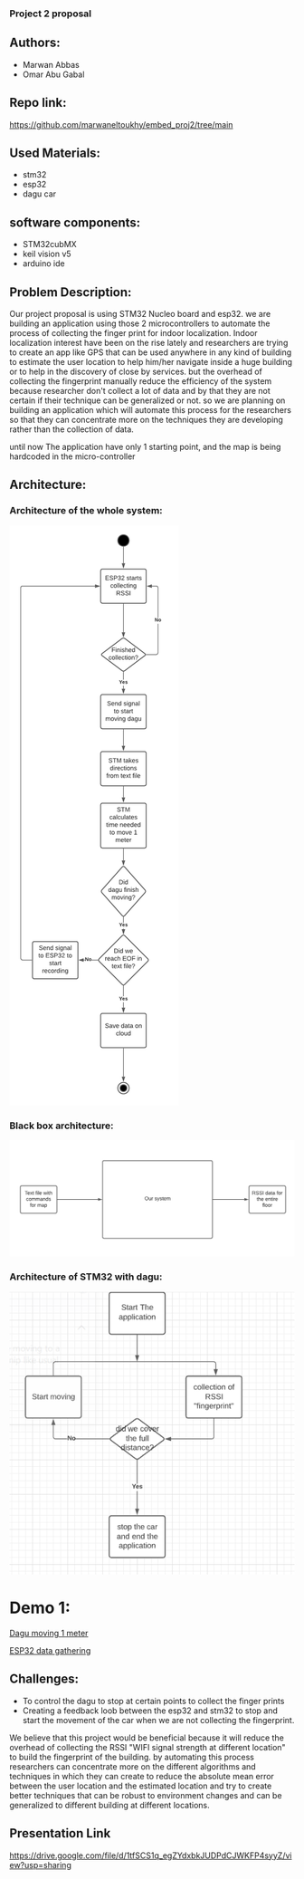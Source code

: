 ### Project 2 proposal

## Authors: 
- Marwan Abbas
- Omar Abu Gabal

## Repo link:
https://github.com/marwaneltoukhy/embed_proj2/tree/main

## Used Materials:
- stm32
- esp32
- dagu car

## software components:
- STM32cubMX
- keil vision v5
- arduino ide 
## Problem Description: 

Our project proposal is using STM32 Nucleo board and esp32. we are building an application using those 2 microcontrollers to automate the process of collecting the finger print for indoor localization. Indoor localization interest have been on the rise lately and researchers are trying to create an app like GPS that can be used anywhere in any kind of building to estimate the user location to help him/her navigate inside a huge building or to help in the discovery of close by services. but the overhead of collecting the fingerprint manually reduce the efficiency of the system because researcher don't collect a lot of data and by that they are not certain if their technique can be generalized or not. so we are planning on building an application which will automate this process for the researchers so that they can concentrate more on the techniques they are developing rather than the collection of data.

until now The application  have only 1 starting point, and the map is being hardcoded in the micro-controller 

## Architecture:

### Architecture of the whole system:
![](https://github.com/marwaneltoukhy/embed_proj2/blob/main/archi.png)

### Black box architecture:
![](https://github.com/marwaneltoukhy/embed_proj2/blob/main/black_box.png)

### Architecture of STM32 with dagu:
![](https://github.com/marwaneltoukhy/embed_proj2/blob/main/proto_desing_1.PNG)


# Demo 1:

[Dagu moving 1 meter](https://drive.google.com/file/d/1-ZOl79PqEXByu9dAtm5cUPRgDmWicd5Q/view?usp=sharing)

[ESP32 data gathering](https://drive.google.com/file/d/1Y1yaBVXY792gIeG7-uqBGNeryCGUzogs/view?usp=sharing)

## Challenges:

- To control the dagu to stop at certain points to collect the finger prints
- Creating a feedback loob between the esp32 and stm32 to stop and start the movement of the car when we are not collecting the fingerprint.

We believe that this project would be beneficial because it will reduce the overhead of collecting the RSSI "WIFI signal strength at different location" to build the fingerprint of the building. by automating this process researchers can concentrate more on the different algorithms and techniques in which they can create to reduce the absolute mean error between the user location and the estimated location and try to create better techniques that can be robust to environment changes and can be generalized to different building at different locations. 


## Presentation Link
https://drive.google.com/file/d/1tfSCS1q_egZYdxbkJUDPdCJWKFP4syyZ/view?usp=sharing
